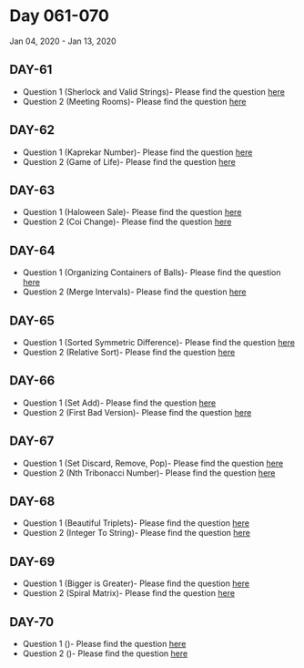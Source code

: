 # Day 061-070

Jan 04, 2020 - Jan 13, 2020

## DAY-61

* Question 1 (Sherlock and Valid Strings)- Please find the question [here](https://www.hackerrank.com/challenges/sherlock-and-valid-string/problem?h_l=interview&playlist_slugs%5B%5D=interview-preparation-kit&playlist_slugs%5B%5D=strings)
* Question 2 (Meeting Rooms)- Please find the question [here](https://leetcode.com/problems/meeting-rooms-ii/)

## DAY-62

* Question 1 (Kaprekar Number)- Please find the question [here](https://www.hackerrank.com/challenges/kaprekar-numbers/problem)
* Question 2 (Game of Life)- Please find the question [here](https://leetcode.com/problems/game-of-life/)

## DAY-63

* Question 1 (Haloween Sale)- Please find the question [here](https://www.hackerrank.com/challenges/halloween-sale/problem)
* Question 2 (Coi Change)- Please find the question [here](https://leetcode.com/problems/coin-change/)

## DAY-64

* Question 1 (Organizing Containers of Balls)- Please find the question [here](https://www.hackerrank.com/challenges/organizing-containers-of-balls/problem)
* Question 2 (Merge Intervals)- Please find the question [here](https://leetcode.com/problems/merge-intervals/)

## DAY-65

* Question 1 (Sorted Symmetric Difference)- Please find the question [here](https://www.hackerrank.com/challenges/symmetric-difference/problem)
* Question 2 (Relative Sort)- Please find the question [here](https://leetcode.com/problems/relative-sort-array/)

## DAY-66


* Question 1 (Set Add)- Please find the question [here](https://www.hackerrank.com/challenges/py-set-add/problem?h_r=next-challenge&h_v=zen)
* Question 2 (First Bad Version)- Please find the question [here](https://leetcode.com/problems/first-bad-version/)

## DAY-67

* Question 1 (Set Discard, Remove, Pop)- Please find the question [here](https://www.hackerrank.com/challenges/py-set-discard-remove-pop/problem)
* Question 2 (Nth Tribonacci Number)- Please find the question [here](https://leetcode.com/problems/n-th-tribonacci-number/submissions/)

## DAY-68

* Question 1 (Beautiful Triplets)- Please find the question [here](https://www.hackerrank.com/challenges/beautiful-triplets/problem)
* Question 2 (Integer To String)- Please find the question [here](https://leetcode.com/problems/integer-to-english-words)

## DAY-69

* Question 1 (Bigger is Greater)- Please find the question [here](https://www.hackerrank.com/challenges/bigger-is-greater/problem)
* Question 2 (Spiral Matrix)- Please find the question [here](https://leetcode.com/problems/spiral-matrix/)

## DAY-70

* Question 1 ()- Please find the question [here]()
* Question 2 ()- Please find the question [here]()